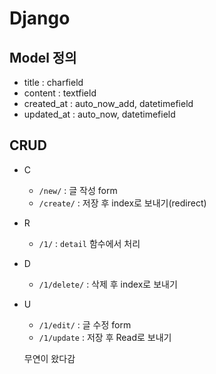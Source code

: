 # Django

## Model 정의

* title : charfield
* content : textfield
* created_at : auto_now_add, datetimefield
* updated_at : auto_now, datetimefield

## CRUD

* C
  *  `/new/` :  글 작성 form
  * `/create/` : 저장 후 index로 보내기(redirect)
* R
  * `/1/` : `detail` 함수에서 처리
* D
  * `/1/delete/` : 삭제 후 index로 보내기
* U
  * `/1/edit/` : 글 수정 form
  * `/1/update` : 저장 후 Read로 보내기
  
  무연이 왔다감
